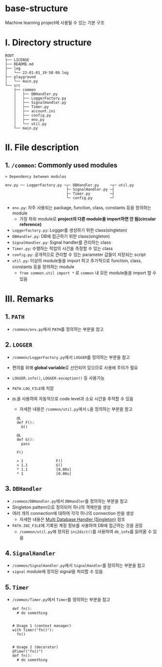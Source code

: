 # base-structure
Machine learning project에 사용될 수 있는 기본 구조


# I. Directory structure

```
ROOT
├── LICENSE
├── README.md
├── log
│   └── 22-01-01_19-58-09.log
├── playground
│   └── main.py
└── src
    ├── common
    │   ├── DBHandler.py
    │   ├── LoggerFactory.py
    │   ├── SignalHandler.py
    │   ├── Timer.py
    │   ├── account.ini
    │   ├── config.py
    │   ├── env.py
    │   └── util.py
    └── main.py
```

# II. File description
## 1. `/common`: Commonly used modules

```
> Dependency between modules

env.py ── LoggerFactory.py ─┬─ DBHandler.py     ─┬─ util.py 
                            ├─ SignalHandler.py ─┤ 
                            ├─ Timer.py         ─┤ 
                            └─ config.py        ─┘
```

- `env.py`: 자주 사용되는 package, function, class, constants 등을 정의하는 module 
  - 가장 하위 module로 **project의 다른 module을 import하면 안 됨(circular reference)**
- `LoggerFactory.py`: Logger를 생성하기 위한 class(singleton)
- `DBHandler.py`: DB에 접근하기 위한 class(singleton)
- `SignalHandler.py`: Signal handler를 관리하는 class 
- `Timer.py`: 수행하는 작업의 시간을 측정할 수 있는 class
- `config.py`: 공개적으로 관리할 수 있는 parameter 값들이 저장되는 script
- `util.py`: 이상의 module들을 import 하고 추가적으로 function, class, constants 등을 정의하는 module
  - `from common.util import *` 로 `common` 내 모든 module들을 import 할 수 있음


# III. Remarks
## 1. `PATH`
- `/common/env.py`에서 `PATH`를 정의하는 부분을 참고

## 2. `LOGGER`
- `/common/LoggerFactory.py`에서 `LOGGER`를 정의하는 부분을 참고
- 편의를 위해 **global variable**로 선언되어 있으므로 사용에 주의가 필요
- `LOGGER.info()`, `LOGGER.exception()` 등 사용가능
- `PATH.LOG_FILE`에 저장
- `@L`을 사용하여 자동적으로 code level과 소요 시간을 추적할 수 있음
  - 자세한 내용은 `/common/util.py`에서 `L`을 정의하는 부분을 참고
  ```
    @L
    def F():
      G()
  
    @L
    def G():
      pass
  
    F()
  ```

  ```  
    > 1               F()
    > 1.1             G()
    * 1.1             [0.00s]
    * 1               [0.00s]
  ```

## 3. `DBHandler`
- `/common/DBHandler.py`에서 `DBHandler`를 정의하는 부분을 참고
- Singleton pattern으로 정의되어 하나의 객체만을 생성
- 여러 개의 connection에 대하여 각각 하나의 connection 만을 생성
  - 자세한 내용은 [Multi Database Handler (Singleton)](https://djy-git.github.io/2021/12/15/dbhandler.html) 참조
- `PATH.INI_FILE`에 기록된 계정 정보를 사용하여 DB에 접근하는 것을 권장
  - `/common/util.py`에 정의된 `ini2dict()`를 사용하여 `db_info`를 읽어올 수 있음

## 4. `SignalHandler`
- `/common/SignalHandler.py`에서 `SignalHandler`를 정의하는 부분을 참고
- `signal` module에 정의된 signal을 처리할 수 있음

## 5. `Timer`
- `/common/Timer.py`에서 `Timer`를 정의하는 부분을 참고
  ```
  def fn():
    # do something
  
  
  # Usage 1 (context manager)
  with Timer("fn()"):
    fn()
  
  
  # Usage 2 (decorator)
  @Timer("fn()")
  def fn():
    # do something
  ```
